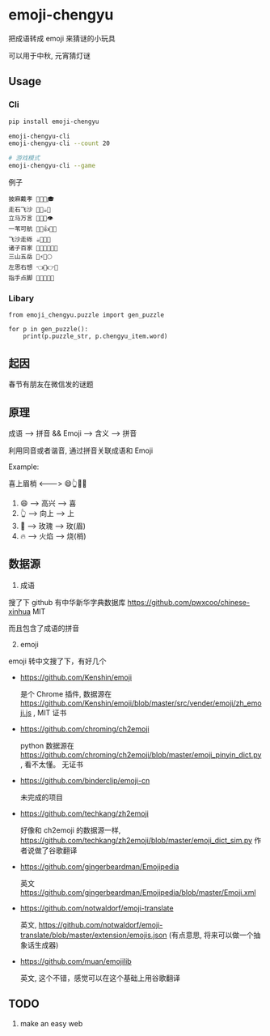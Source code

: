 # emoji-chengyu

把成语转成 emoji 来猜谜的小玩具

可以用于中秋, 元宵猜灯谜

## Usage

### Cli
```bash
pip install emoji-chengyu
```

```bash
emoji-chengyu-cli
emoji-chengyu-cli --count 20

# 游戏模式
emoji-chengyu-cli --game
```

例子
```
披麻戴孝 🍺🦄🦘🎓
走石飞沙 🏃🦁☕👙
立马万言 🌰🦄🎃👁
一苇可航 🥼🍤👍👩‍🚀
飞沙走砾 ☕👙🏃🌰
诸子百家 🐷🍆🥬👩‍👩‍👦
三山五岳 🌂⚡🕺🌕
左思右想 👈🤔👉🤔
指手点脚 💅🤚👩‍💻🦶
```

### Libary

```
from emoji_chengyu.puzzle import gen_puzzle

for p in gen_puzzle():
    print(p.puzzle_str, p.chengyu_item.word)
```

## 起因

春节有朋友在微信发的谜题

## 原理

成语 --> 拼音 && Emoji --> 含义 --> 拼音

利用同音或者谐音, 通过拼音关联成语和 Emoji

Example:

喜上眉梢 <---> 😄👆🌹🔥

1. 😄 --> 高兴 --> 喜
2. 👆 --> 向上 --> 上
3. 🌹 --> 玫瑰 --> 玫(眉)
4. 🔥 --> 火焰 --> 烧(梢)


## 数据源

1. 成语

搜了下 github 有中华新华字典数据库 https://github.com/pwxcoo/chinese-xinhua MIT

而且包含了成语的拼音

2. emoji

emoji 转中文搜了下，有好几个

- https://github.com/Kenshin/emoji

    是个 Chrome 插件, 数据源在 https://github.com/Kenshin/emoji/blob/master/src/vender/emoji/zh_emoji.js , MIT 证书

- https://github.com/chroming/ch2emoji

    python 数据源在 https://github.com/chroming/ch2emoji/blob/master/emoji_pinyin_dict.py , 看不太懂。 无证书

- https://github.com/binderclip/emoji-cn

    未完成的项目

- https://github.com/techkang/zh2emoji

    好像和 ch2emoji 的数据源一样, https://github.com/techkang/zh2emoji/blob/master/emoji_dict_sim.py 作者说做了谷歌翻译

- https://github.com/gingerbeardman/Emojipedia

    英文 https://github.com/gingerbeardman/Emojipedia/blob/master/Emoji.xml

- https://github.com/notwaldorf/emoji-translate

    英文, https://github.com/notwaldorf/emoji-translate/blob/master/extension/emojis.json (有点意思, 将来可以做一个抽象话生成器)

- https://github.com/muan/emojilib

    英文, 这个不错，感觉可以在这个基础上用谷歌翻译


## TODO

1. make an easy web
